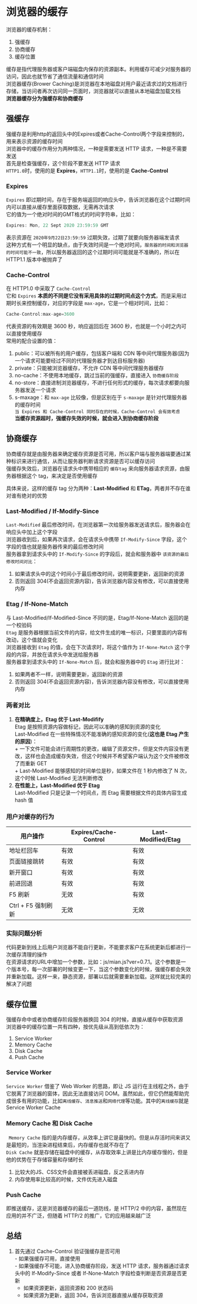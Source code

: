 # 浏览器的缓存  
浏览器的缓存机制：  
1. 强缓存  
2. 协商缓存  
3. 缓存位置  

缓存是指代理服务器或客户端磁盘内保存的资源副本。利用缓存可减少对服务器的访问，因此也就节省了通信流量和通信时间  
浏览器缓存(Brower Caching)是浏览器在本地磁盘对用户最近请求过的文档进行存储，当访问者再次访问同一页面时，浏览器就可以直接从本地磁盘加载文档  
**浏览器缓存分为强缓存和协商缓存**  

## 强缓存  
强缓存是利用http的返回头中的Expires或者Cache-Control两个字段来控制的，用来表示资源的缓存时间  
浏览器中的缓存作用分为两种情况，一种是需要发送 HTTP 请求，一种是不需要发送  
首先是检查强缓存，这个阶段不要发送 HTTP 请求  
`HTTP1.0`时，使用的是 **Expires**，`HTTP1.1`时，使用的是 **Cache-Control**  
### Expires  
  `Expires` 即过期时间，存在于服务端返回的响应头中，告诉浏览器在这个过期时间内可以直接从缓存里面获取数据，无需再次请求  
  它的值为一个绝对时间的GMT格式的时间字符串，比如：  
  ```js
  Expires: Mon, 22 Sept 2020 23:59:59 GMT
  ```
  表示资源在 `2020年9月22日23:59:59` 过期失效，过期了就要向服务器端发请求  
  这种方式有一个明显的缺点，由于失效时间是一个绝对时间，`服务器的时间和浏览器的时间可能不一致`，所以服务器返回的这个过期时间可能就是不准确的，所以在 HTTP1.1 版本中被抛弃了  

### Cache-Control  
  在 HTTP1.0 中采取了 `Cache-Control`  
  它和 `Expires` **本质的不同是它没有采用具体的过期时间点这个方式**，而是采用过期时长来控制缓存，对应的字段是 `max-age`，它是一个相对时间，比如：  
  ```js
  Cache-Control:max-age=3600
  ```
  代表资源的有效期是 3600 秒，响应返回后在 3600 秒，也就是一个小时之内可以直接使用缓存  
  常用的配合设置的值：  
  1. public：可以被所有的用户缓存，包括客户端和 CDN 等中间代理服务器(因为一个请求可能要经过不同的代理服务器才到达目标服务器)  
  2. private：只能被浏览器缓存，不允许 CDN 等中间代理服务器缓存  
  3. no-cache：不使用本地缓存，跳过当前的强缓存，直接进入 `协商缓存阶段`  
  4. no-store：直接进制浏览器缓存，不进行任何形式的缓存，每次请求都要向服务器发送一个请求  
  5. s-maxage：和 `max-age` 比较像，但是区别在于 `s-maxage` 是针对代理服务器的缓存时间  
  `当 Expires 和 Cache-Control 同时存在的时候，Cache-Control 会有效考虑`  
  **当缓存资源超时，强缓存失效的时候，就会进入到协商缓存阶段**  

## 协商缓存  
  协商缓存就是由服务器来确定缓存资源是否可用，所以客户端与服务器端要通过某种标识来进行通信，从而让服务器判断请求资源是否可以缓存访问  
  强缓存失效后，浏览器在请求头中携带相应的 `缓存tag` 来向服务器请求资源，由服务器根据这个 tag，来决定是否使用缓存  

  具体来说，这样的缓存 tag 分为两种：**Last-Modified** 和 **ETag**，两者并不存在谁对谁有绝对的优势  

### Last-Modified / If-Modify-Since  
  `Last-Modified` 最后修改时间，在浏览器第一次给服务器发送请求后，服务器会在响应头中加上这个字段  
  浏览器收到后，如果再次请求，会在请求头中携带 `If-Modify-Since` 字段，这个字段的值也就是服务器传来的最后修改时间  
  服务器拿到请求头中的 `If-Modify-Since` 的字段后，就会和服务器中 `该资源的最后修改时间对比`：  
  1. 如果请求头中的这个时间小于最后修改时间，说明需要更新，返回新的资源  
  2. 否则返回 304(不会返回资源内容)，告诉浏览器内容没有修改，可以直接使用内存  

### Etag / If-None-Match  
  与 Last-Modified/If-Modified-Since 不同的是，Etag/If-None-Match 返回的是一个校验码  
  `Etag` 是服务器根据当前文件的内容，给文件生成的唯一标识，只要里面的内容有改动，这个值就会变化  
  浏览器接收到 `Etag` 的值，会在下次请求时，将这个值作为 `If-None-Match` 这个字段的内容，并放在请求头中发送给服务器  
  服务器拿到请求头中的 `If-None-Match` 后，就会和服务器中的 `Etag` 进行比对：  
  1. 如果两者不一样，说明需要更新，返回新的资源  
  2. 否则返回 304(不会返回资源内容)，告诉浏览器内容没有修改，可以直接使用内存  

### 两者对比  
  1. **在精确度上，Etag 优于 Last-Modifify**  
    Etag 是按照资源内容做标记，因此可以准确的感知到资源的变化  
    Last-Modified 在一些特殊情况不能准确的感知资源的变化(**这也是 Etag 产生的原因**)：  
    + 一下文件可能会进行周期性的更改，编辑了资源文件，但是文件内容没有更改，这样也会造成缓存失效，但这个时候并不希望客户端认为这个文件被修改了而重新 GET  
    + Last-Modified 能够感知的时间单位是秒，如果文件在 1 秒内修改了 N 次，这个时候 Last-Modified 无法判断修改  
  2. **在性能上，Last-Modified 优于 Etag**  
    Last-Modified 只是记录一个时间点，而 Etag 需要根据文件的具体内容生成 hash 值  

### 用户对缓存的行为  
  用户操作       | Expires/Cache-Control | Last-Modified/Etag 
  ------------- | ---------------------- | ------------------
  地址栏回车     | 有效                   | 有效
  页面链接跳转   | 有效                   | 有效
  新开窗口       | 有效                   | 有效
  前进回退       | 有效                   | 有效
  F5 刷新        | 无效                   | 有效
  Ctrl + F5 强制刷新 | 无效               | 无效

### 实际问题分析  
代码更新到线上后用户浏览器不能自行更新，不能要求客户在系统更新后都进行一次缓存清理的操作  
在资源请求的URL中增加一个参数，比如：js/mian.js?ver=0.7.1。这个参数是一个版本号，每一次部署的时候变更一下，当这个参数变化的时候，强缓存都会失效并重新加载。这样一来，静态资源，部署以后就需要重新加载。这样就比较完美的解决了问题  

## 缓存位置  
  强缓存命中或者协商缓存阶段服务器换回 304 的时候，直接从缓存中获取资源  
  浏览器中的缓存位置一共有四种，按优先级从高到低依次为：  
  1. Service Worker  
  2. Memory Cache  
  3. Disk Cache  
  4. Push Cache  

### Service Worker  
  `Service Worker` 借鉴了 Web Worker 的思路，即让 JS 运行在主线程之外，由于它脱离了浏览器的窗体，因此无法直接访问 DOM。虽然如此，但它仍然能帮助完成很多有用的功能，比如`离线缓存`、`消息推送`和`网络代理`等功能。其中的`离线缓存`就是 Service Worker Cache  

### Memory Cache 和 Disk Cache  
 ` Memory Cache` 指的是内存缓存，从效率上讲它是最快的。但是从存活时间来讲又是最短的，当渲染进程结束后，内存缓存也就不存在了  
  `Disk Cache` 就是存储在磁盘中的缓存，从存取效率上讲是比内存缓存慢的，但是他的优势在于存储容量和存储时长  
  1. 比较大的JS、CSS文件会直接被丢进磁盘，反之丢进内存  
  2. 内存使用率比较高的时候，文件优先进入磁盘  

### Push Cache  
  即推送缓存，这是浏览器缓存的最后一道防线，是 HTTP/2 中的内容，虽然现在应用的并不广泛，但随着 HTTP/2 的推广，它的应用越来越广泛  

## 总结  
  1. 首先通过 Cache-Control 验证强缓存是否可用  
    - 如果强缓存可用，直接使用  
    - 如果强缓存不可能，进入协商缓存阶段，发送 HTTP 请求，服务器通过请求头中的 If-Modify-Since 或者 If-None-Match 字段检查判断是否资源是否更新  
      + 如果资源更新，返回资源和 200 状态码  
      + 如果资源为更新，返回 304，告诉浏览器直接从缓存获取资源  